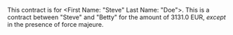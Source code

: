 This contract is for <First Name: "Steve" Last Name: "Doe"\>. This is a contract between "Steve" and "Betty" for the amount of 3131.0 EUR, _except_ in the presence of force majeure.